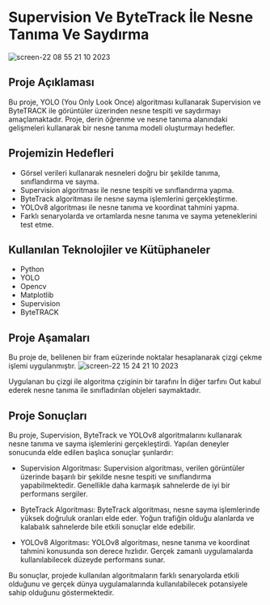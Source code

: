 #  <b> <span style='color:#16C2D5'> </span> Supervision Ve ByteTrack İle Nesne Tanıma Ve Saydırma </b> 

![screen-22 08 55 21 10 2023](https://github.com/omersaidd/Car_Track_Counter_ByteTrack/assets/138215648/2b1f3e20-2e55-41b2-b7be-9b5d2e3cd327)

##  <b> <span style='color:#16C2D5'> </span> Proje Açıklaması </b>  
Bu proje, YOLO (You Only Look Once) algoritması kullanarak Supervision ve ByteTRACK ile görüntüler üzerinden nesne tespiti ve saydırmayı amaçlamaktadır. Proje, derin öğrenme ve nesne tanıma alanındaki gelişmeleri kullanarak bir nesne tanıma modeli oluşturmayı hedefler.
 
##  <b> <span style='color:#16C2D5'> </span> Projemizin Hedefleri  </b>
* Görsel verileri kullanarak nesneleri doğru bir şekilde tanıma, sınıflandırma ve sayma.
* Supervision algoritması ile nesne tespiti ve sınıflandırma yapma.
* ByteTrack algoritması ile nesne sayma işlemlerini gerçekleştirme.
* YOLOv8 algoritması ile nesne tanıma ve koordinat tahmini yapma.
* Farklı senaryolarda ve ortamlarda nesne tanıma ve sayma yeteneklerini test etme.

##  <b> <span style='color:#16C2D5'> </span> Kullanılan Teknolojiler ve Kütüphaneler </b>
* Python
* YOLO
* Opencv
* Matplotlib
* Supervision
* ByteTRACK
##  <b> <span style='color:#16C2D5'> </span> Proje Aşamaları </b>
Bu proje de, belilenen bir fram eüzerinde noktalar hesaplanarak çizgi çekme işlemi uygulanmıştır.
![screen-22 15 24 21 10 2023](https://github.com/omersaidd/Car_Track_Counter_ByteTrack/assets/138215648/d73d07dc-466a-40b7-959b-88320f7c6941)

Uygulanan bu çizgi ile algoritma çziginin bir tarafını İn diğer tarfını Out kabul ederek nesne tanıma ile sınıfladırılan objeleri saymaktadır.
##  <b> <span style='color:#16C2D5'> </span> Proje Sonuçları </b>

Bu proje, Supervision, ByteTrack ve YOLOv8 algoritmalarını kullanarak nesne tanıma ve sayma işlemlerini gerçekleştirdi. Yapılan deneyler sonucunda elde edilen başlıca sonuçlar şunlardır:

* Supervision Algoritması: Supervision algoritması, verilen görüntüler üzerinde başarılı bir şekilde nesne tespiti ve sınıflandırma yapabilmektedir. Genellikle daha karmaşık sahnelerde de iyi bir performans sergiler.

* ByteTrack Algoritması: ByteTrack algoritması, nesne sayma işlemlerinde yüksek doğruluk oranları elde eder. Yoğun trafiğin olduğu alanlarda ve kalabalık sahnelerde bile etkili sonuçlar elde edebilir.

* YOLOv8 Algoritması: YOLOv8 algoritması, nesne tanıma ve koordinat tahmini konusunda son derece hızlıdır. Gerçek zamanlı uygulamalarda kullanılabilecek düzeyde performans sunar.

Bu sonuçlar, projede kullanılan algoritmaların farklı senaryolarda etkili olduğunu ve gerçek dünya uygulamalarında kullanılabilecek potansiyele sahip olduğunu göstermektedir.

 
